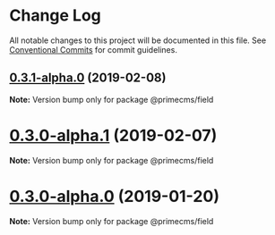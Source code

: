 # Change Log

All notable changes to this project will be documented in this file.
See [Conventional Commits](https://conventionalcommits.org) for commit guidelines.

## [0.3.1-alpha.0](https://github.com/birkir/prime/tree/master/packages/prime-field/compare/v0.3.0-alpha.5...v0.3.1-alpha.0) (2019-02-08)

**Note:** Version bump only for package @primecms/field

# [0.3.0-alpha.1](https://github.com/birkir/prime/tree/master/packages/prime-field/compare/v0.3.0-alpha.0...v0.3.0-alpha.1) (2019-02-07)

**Note:** Version bump only for package @primecms/field

# [0.3.0-alpha.0](https://github.com/birkir/prime/tree/master/packages/prime-field/compare/v0.2.21...v0.3.0-alpha.0) (2019-01-20)

**Note:** Version bump only for package @primecms/field
